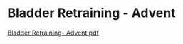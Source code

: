# Bladder Retraining - Advent

[Bladder Retraining- Advent.pdf](Bladder%20Retraining%20-%20Advent%20a120fbba439f41008504f53f0ac65913/Bladder_Retraining-_Advent.pdf)